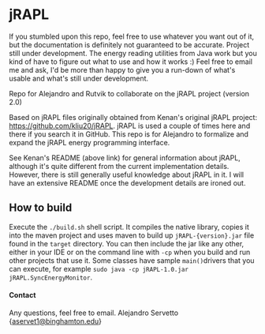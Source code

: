 # jRAPL
If you stumbled upon this repo, feel free to use whatever you want out of it, but the documentation is definitely not guaranteed to be accurate. Project still 
under development. The energy reading utilities from Java work but you kind of have to figure out what to use and how it works :) Feel free to email me and ask,
I'd be more than happy to give you a run-down of what's usable and what's still under development.

Repo for Alejandro and Rutvik to collaborate on the jRAPL project (version 2.0)

Based on jRAPL files originally obtained from Kenan's original jRAPL project: https://github.com/kliu20/jRAPL. jRAPL is used a couple of times here and
there if you search it in GitHub. This repo is for Alejandro to formalize and expand the jRAPL energy programming interface.

See Kenan's README (above link) for general information about jRAPL, although it's quite different from the current implementation details. However, there
is still generally useful knowledge about jRAPL in it. I will have an extensive README once the development details are ironed out.

## How to build
Execute the `./build.sh` shell script. It compiles the native library, copies it into the maven project and uses maven to build up `jRAPL-{version}.jar` file
found in the `target` directory. You can then include the jar like any other, either in your IDE or on the command line with `-cp` when you build and run other projects that use it. Some classes have sample `main()`drivers that you can execute, for example `sudo java -cp jRAPL-1.0.jar jRAPL.SyncEnergyMonitor`.

#### Contact
Any questions, feel free to email. Alejandro Servetto {aservet1@binghamton.edu}
